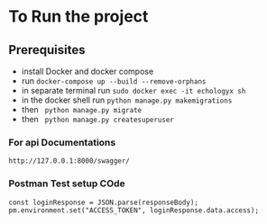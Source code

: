 #  To Run the project
## Prerequisites

- install Docker and docker compose
- run `docker-compose up --build --remove-orphans`
- in separate terminal run `sudo docker exec -it echologyx sh`
- in the docker shell run `python manage.py makemigrations`
- then ` python manage.py migrate`
- then ` python manage.py createsuperuser`

### For api Documentations

```
http://127.0.0.1:8000/swagger/
```


### Postman Test setup COde

```
const loginResponse = JSON.parse(responseBody);
pm.environment.set("ACCESS_TOKEN", loginResponse.data.access);
```